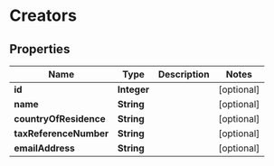 

# Creators

## Properties

Name | Type | Description | Notes
------------ | ------------- | ------------- | -------------
**id** | **Integer** |  |  [optional]
**name** | **String** |  |  [optional]
**countryOfResidence** | **String** |  |  [optional]
**taxReferenceNumber** | **String** |  |  [optional]
**emailAddress** | **String** |  |  [optional]



